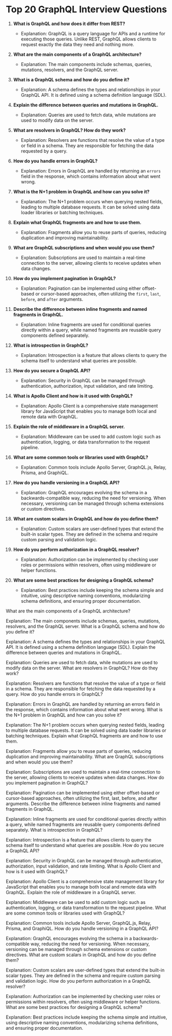 # Top 20 GraphQL Interview Questions

1. **What is GraphQL and how does it differ from REST?**
   - Explanation: GraphQL is a query language for APIs and a runtime for executing those queries. Unlike REST, GraphQL allows clients to request exactly the data they need and nothing more.

2. **What are the main components of a GraphQL architecture?**
   - Explanation: The main components include schemas, queries, mutations, resolvers, and the GraphQL server.

3. **What is a GraphQL schema and how do you define it?**
   - Explanation: A schema defines the types and relationships in your GraphQL API. It is defined using a schema definition language (SDL).

4. **Explain the difference between queries and mutations in GraphQL.**
   - Explanation: Queries are used to fetch data, while mutations are used to modify data on the server.

5. **What are resolvers in GraphQL? How do they work?**
   - Explanation: Resolvers are functions that resolve the value of a type or field in a schema. They are responsible for fetching the data requested by a query.

6. **How do you handle errors in GraphQL?**
   - Explanation: Errors in GraphQL are handled by returning an `errors` field in the response, which contains information about what went wrong.

7. **What is the N+1 problem in GraphQL and how can you solve it?**
   - Explanation: The N+1 problem occurs when querying nested fields, leading to multiple database requests. It can be solved using data loader libraries or batching techniques.

8. **Explain what GraphQL fragments are and how to use them.**
   - Explanation: Fragments allow you to reuse parts of queries, reducing duplication and improving maintainability.

9. **What are GraphQL subscriptions and when would you use them?**
   - Explanation: Subscriptions are used to maintain a real-time connection to the server, allowing clients to receive updates when data changes.

10. **How do you implement pagination in GraphQL?**
    - Explanation: Pagination can be implemented using either offset-based or cursor-based approaches, often utilizing the `first`, `last`, `before`, and `after` arguments.

11. **Describe the difference between inline fragments and named fragments in GraphQL.**
    - Explanation: Inline fragments are used for conditional queries directly within a query, while named fragments are reusable query components defined separately.

12. **What is introspection in GraphQL?**
    - Explanation: Introspection is a feature that allows clients to query the schema itself to understand what queries are possible.

13. **How do you secure a GraphQL API?**
    - Explanation: Security in GraphQL can be managed through authentication, authorization, input validation, and rate limiting.

14. **What is Apollo Client and how is it used with GraphQL?**
    - Explanation: Apollo Client is a comprehensive state management library for JavaScript that enables you to manage both local and remote data with GraphQL.

15. **Explain the role of middleware in a GraphQL server.**
    - Explanation: Middleware can be used to add custom logic such as authentication, logging, or data transformation to the request pipeline.

16. **What are some common tools or libraries used with GraphQL?**
    - Explanation: Common tools include Apollo Server, GraphQL.js, Relay, Prisma, and GraphiQL.

17. **How do you handle versioning in a GraphQL API?**
    - Explanation: GraphQL encourages evolving the schema in a backwards-compatible way, reducing the need for versioning. When necessary, versioning can be managed through schema extensions or custom directives.

18. **What are custom scalars in GraphQL and how do you define them?**
    - Explanation: Custom scalars are user-defined types that extend the built-in scalar types. They are defined in the schema and require custom parsing and validation logic.

19. **How do you perform authorization in a GraphQL resolver?**
    - Explanation: Authorization can be implemented by checking user roles or permissions within resolvers, often using middleware or helper functions.

20. **What are some best practices for designing a GraphQL schema?**
    - Explanation: Best practices include keeping the schema simple and intuitive, using descriptive naming conventions, modularizing schema definitions, and ensuring proper documentation.


What are the main components of a GraphQL architecture?

Explanation: The main components include schemas, queries, mutations, resolvers, and the GraphQL server.
What is a GraphQL schema and how do you define it?

Explanation: A schema defines the types and relationships in your GraphQL API. It is defined using a schema definition language (SDL).
Explain the difference between queries and mutations in GraphQL.

Explanation: Queries are used to fetch data, while mutations are used to modify data on the server.
What are resolvers in GraphQL? How do they work?

Explanation: Resolvers are functions that resolve the value of a type or field in a schema. They are responsible for fetching the data requested by a query.
How do you handle errors in GraphQL?

Explanation: Errors in GraphQL are handled by returning an errors field in the response, which contains information about what went wrong.
What is the N+1 problem in GraphQL and how can you solve it?

Explanation: The N+1 problem occurs when querying nested fields, leading to multiple database requests. It can be solved using data loader libraries or batching techniques.
Explain what GraphQL fragments are and how to use them.

Explanation: Fragments allow you to reuse parts of queries, reducing duplication and improving maintainability.
What are GraphQL subscriptions and when would you use them?

Explanation: Subscriptions are used to maintain a real-time connection to the server, allowing clients to receive updates when data changes.
How do you implement pagination in GraphQL?

Explanation: Pagination can be implemented using either offset-based or cursor-based approaches, often utilizing the first, last, before, and after arguments.
Describe the difference between inline fragments and named fragments in GraphQL.

Explanation: Inline fragments are used for conditional queries directly within a query, while named fragments are reusable query components defined separately.
What is introspection in GraphQL?

Explanation: Introspection is a feature that allows clients to query the schema itself to understand what queries are possible.
How do you secure a GraphQL API?

Explanation: Security in GraphQL can be managed through authentication, authorization, input validation, and rate limiting.
What is Apollo Client and how is it used with GraphQL?

Explanation: Apollo Client is a comprehensive state management library for JavaScript that enables you to manage both local and remote data with GraphQL.
Explain the role of middleware in a GraphQL server.

Explanation: Middleware can be used to add custom logic such as authentication, logging, or data transformation to the request pipeline.
What are some common tools or libraries used with GraphQL?

Explanation: Common tools include Apollo Server, GraphQL.js, Relay, Prisma, and GraphiQL.
How do you handle versioning in a GraphQL API?

Explanation: GraphQL encourages evolving the schema in a backwards-compatible way, reducing the need for versioning. When necessary, versioning can be managed through schema extensions or custom directives.
What are custom scalars in GraphQL and how do you define them?

Explanation: Custom scalars are user-defined types that extend the built-in scalar types. They are defined in the schema and require custom parsing and validation logic.
How do you perform authorization in a GraphQL resolver?

Explanation: Authorization can be implemented by checking user roles or permissions within resolvers, often using middleware or helper functions.
What are some best practices for designing a GraphQL schema?

Explanation: Best practices include keeping the schema simple and intuitive, using descriptive naming conventions, modularizing schema definitions, and ensuring proper documentation.